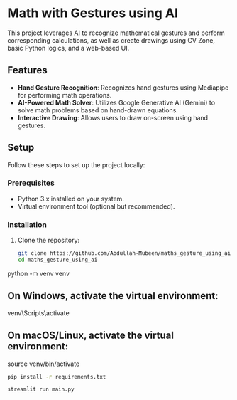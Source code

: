 <!-- Header -->
<!-- ![Header](https://github.com/Abdullah-Mubeen/Abdullah-Mubeen/blob/main/Blue%20Yellow%20Futuristic%20Virtual%20Technology%20Blog%20Banner.png) -->

# Math with Gestures using AI

This project leverages AI to recognize mathematical gestures and perform corresponding calculations, as well as create drawings using CV Zone, basic Python logics, and a web-based UI.

## Features

- **Hand Gesture Recognition**: Recognizes hand gestures using Mediapipe for performing math operations.
- **AI-Powered Math Solver**: Utilizes Google Generative AI (Gemini) to solve math problems based on hand-drawn equations.
- **Interactive Drawing**: Allows users to draw on-screen using hand gestures.


## Setup

Follow these steps to set up the project locally:

### Prerequisites

- Python 3.x installed on your system.
- Virtual environment tool (optional but recommended).

### Installation

1. Clone the repository:

   ```bash
   git clone https://github.com/Abdullah-Mubeen/maths_gesture_using_ai.git
   cd maths_gesture_using_ai


python -m venv venv
## On Windows, activate the virtual environment:
venv\Scripts\activate
## On macOS/Linux, activate the virtual environment:
source venv/bin/activate

```bash
pip install -r requirements.txt

streamlit run main.py




